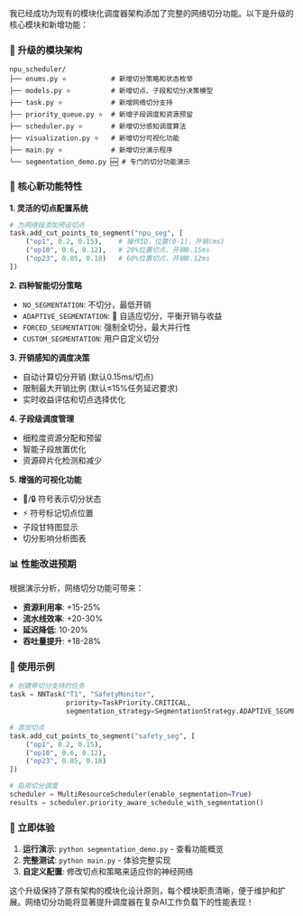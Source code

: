 我已经成功为现有的模块化调度器架构添加了完整的网络切分功能。以下是升级的核心模块和新增功能：

### 📁 升级的模块架构

```
npu_scheduler/
├── enums.py ⭐           # 新增切分策略和状态枚举
├── models.py ⭐          # 新增切点、子段和切分决策模型
├── task.py ⭐            # 新增网络切分支持
├── priority_queue.py ⭐  # 新增子段调度和资源预留
├── scheduler.py ⭐       # 新增切分感知调度算法
├── visualization.py ⭐   # 新增切分可视化功能
├── main.py ⭐            # 新增切分演示程序
└── segmentation_demo.py 🆕 # 专门的切分功能演示
```

### 🔧 核心新功能特性

**1. 灵活的切点配置系统**

```python
# 为网络段添加预设切点
task.add_cut_points_to_segment("npu_seg", [
    ("op1", 0.2, 0.15),    # 操作ID，位置(0-1)，开销(ms)
    ("op10", 0.6, 0.12),   # 20%位置切点，开销0.15ms
    ("op23", 0.85, 0.18)   # 60%位置切点，开销0.12ms
])
```

**2. 四种智能切分策略**

- `NO_SEGMENTATION`: 不切分，最低开销
- `ADAPTIVE_SEGMENTATION`: 🧠 自适应切分，平衡开销与收益
- `FORCED_SEGMENTATION`: 强制全切分，最大并行性
- `CUSTOM_SEGMENTATION`: 用户自定义切分

**3. 开销感知的调度决策**

- 自动计算切分开销 (默认0.15ms/切点)
- 限制最大开销比例 (默认≤15%任务延迟要求)
- 实时收益评估和切点选择优化

**4. 子段级调度管理**

- 细粒度资源分配和预留
- 智能子段放置优化
- 资源碎片化检测和减少

**5. 增强的可视化功能**

- 🔗/🔒 符号表示切分状态
- ⚡ 符号标记切点位置
- 子段甘特图显示
- 切分影响分析图表

### 📊 性能改进预期

根据演示分析，网络切分功能可带来：

- **资源利用率**: +15-25%
- **流水线效率**: +20-30%
- **延迟降低**: 10-20%
- **吞吐量提升**: +18-28%

### 🎯 使用示例

```python
# 创建带切分支持的任务
task = NNTask("T1", "SafetyMonitor", 
              priority=TaskPriority.CRITICAL,
              segmentation_strategy=SegmentationStrategy.ADAPTIVE_SEGMENTATION)

# 添加切点
task.add_cut_points_to_segment("safety_seg", [
    ("op1", 0.2, 0.15),
    ("op10", 0.6, 0.12), 
    ("op23", 0.85, 0.18)
])

# 启用切分调度
scheduler = MultiResourceScheduler(enable_segmentation=True)
results = scheduler.priority_aware_schedule_with_segmentation()
```

### 🚀 立即体验

1. **运行演示**: `python segmentation_demo.py` - 查看功能概览
2. **完整测试**: `python main.py` - 体验完整实现
3. **自定义配置**: 修改切点和策略来适应你的神经网络

这个升级保持了原有架构的模块化设计原则，每个模块职责清晰，便于维护和扩展。网络切分功能将显著提升调度器在复杂AI工作负载下的性能表现！

